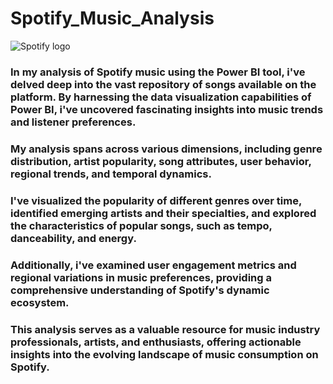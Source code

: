 # Spotify_Music_Analysis
![Spotify logo](https://drive.google.com/file/d/18Yl-7utgmLmNS2gqfqhzZzR4z1K9N5cz/view?usp=sharing)
### In my analysis of Spotify music using the Power BI tool, i've delved deep into the vast repository of songs available on the platform. By harnessing the data visualization capabilities of Power BI, i've uncovered fascinating insights into music trends and listener preferences. 

### My analysis spans across various dimensions, including genre distribution, artist popularity, song attributes, user behavior, regional trends, and temporal dynamics.

### I've visualized the popularity of different genres over time, identified emerging artists and their specialties, and explored the characteristics of popular songs, such as tempo, danceability, and energy.

### Additionally, i've examined user engagement metrics and regional variations in music preferences, providing a comprehensive understanding of Spotify's dynamic ecosystem. 

### This analysis serves as a valuable resource for music industry professionals, artists, and enthusiasts, offering actionable insights into the evolving landscape of music consumption on Spotify.
